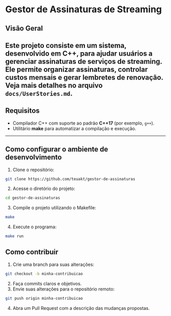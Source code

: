 # Gestor de Assinaturas de Streaming

## Visão Geral

Este projeto consiste em um sistema, desenvolvido em **C++**, para ajudar usuários a gerenciar assinaturas de serviços de streaming.  
Ele permite organizar assinaturas, controlar custos mensais e gerar lembretes de renovação.
Veja mais detalhes no arquivo **`docs/UserStories.md`**.
---

## Requisitos

- Compilador C++ com suporte ao padrão **C++17** (por exemplo, `g++`).
- Utilitário **make** para automatizar a compilação e execução.

---

## Como configurar o ambiente de desenvolvimento

1. Clone o repositório:
```bash
git clone https://github.com/teuakt/gestor-de-assinaturas
```
2. Acesse o diretório do projeto:
```bash
cd gestor-de-assinaturas
```
3. Compile o projeto utilizando o Makefile:
```bash
make
```
4. Execute o programa:
```bash
make run
```

## Como contribuir

1. Crie uma branch para suas alterações:
```bash
git checkout -b minha-contribuicao
```
2. Faça commits claros e objetivos.
3. Envie suas alterações para o repositório remoto:
```bash
git push origin minha-contribuicao
```
4. Abra um Pull Request com a descrição das mudanças propostas.
